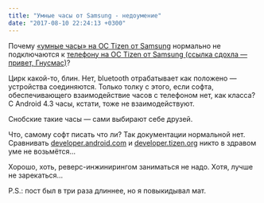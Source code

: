 ```yaml
---
title: "Умные часы от Samsung - недоумение"
date: "2017-08-10 22:24:13 +0300"
---
```


Почему [«умные часы» на ОС Tizen от Samsung](http://www.samsung.com/ru/wearables/gear-s2/features/) нормально не подключаются к [телефону на ОС Tizen от Samsung (ссылка сдохла — привет, Гнусмас)](http://www.samsung.com/in/smartphones/samsung-z3/)?

Цирк какой-то, блин. Нет, bluetooth отрабатывает как положено — устройства соединяются. Только толку с этого, если софта, обеспечивающего взаимодействие часов с телефоном нет, как класса? С Android 4.3 часы, кстати, тоже не взаимодействуют.

Снобские такие часы — сами выбирают себе друзей.

Что, самому софт писать что ли? Так документации нормальной нет. Сравнивать [developer.android.com](https://developer.android.com) и [developer.tizen.org](https://developer.tizen.org/) никто в здравом уме не возьмётся…

Хорошо, хоть, реверс-инжинирингом заниматься не надо. Хотя, лучше не зарекаться…

P.S.: пост был в три раза длиннее, но я повыкидывал мат.
